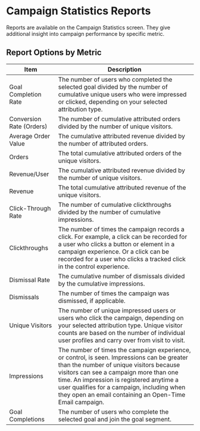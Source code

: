 

# Campaign Statistics Reports

Reports are available on the Campaign Statistics screen. They give additional
insight into campaign performance by specific metric.

## Report Options by Metric

Item | Description  
---|---  
Goal Completion Rate | The number of users who completed the selected goal divided by the number of cumulative unique users who were impressed or clicked, depending on your selected attribution type.  
Conversion Rate (Orders) | The number of cumulative attributed orders divided by the number of unique visitors.  
Average Order Value | The cumulative attributed revenue divided by the number of attributed orders.  
Orders | The total cumulative attributed orders of the unique visitors.  
Revenue/User | The cumulative attributed revenue divided by the number of unique visitors.  
Revenue | The total cumulative attributed revenue of the unique visitors.  
Click-Through Rate | The number of cumulative clickthroughs divided by the number of cumulative impressions.  
Clickthroughs | The number of times the campaign records a click. For example, a click can be recorded for a user who clicks a button or element in a campaign experience. Or a click can be recorded for a user who clicks a tracked click in the control experience.  
Dismissal Rate | The cumulative number of dismissals divided by the cumulative impressions.  
Dismissals | The number of times the campaign was dismissed, if applicable.  
Unique Visitors | The number of unique impressed users or users who click the campaign, depending on your selected attribution type. Unique visitor counts are based on the number of individual user profiles and carry over from visit to visit.  
Impressions | The number of times the campaign experience, or control, is seen. Impressions can be greater than the number of unique visitors because visitors can see a campaign more than one time. An impression is registered anytime a user qualifies for a campaign, including when they open an email containing an Open-Time Email campaign.  
Goal Completions | The number of users who complete the selected goal and join the goal segment.

